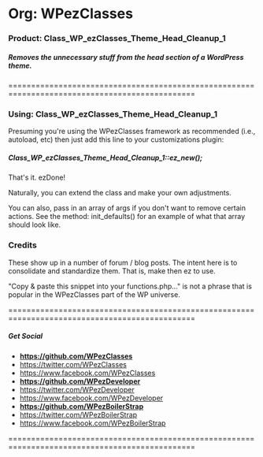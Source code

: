 # Org: WPezClasses
### Product: Class_WP_ezClasses_Theme_Head_Cleanup_1

##### Removes the unnecessary stuff from the head section of a WordPress theme.

===============================================================================================

### Using: Class_WP_ezClasses_Theme_Head_Cleanup_1

Presuming you're using the WPezClasses framework as recommended (i.e., autoload, etc) then just add this line to your customizations plugin:

##### Class_WP_ezClasses_Theme_Head_Cleanup_1::ez_new();

That's it. ezDone!

Naturally, you can extend the class and make your own adjustments.

You can also, pass in an array of args if you don't want to remove certain actions. See the method: init_defaults() for an example of what that array should look like. 


### Credits

These show up in a number of forum / blog posts. The intent here is to consolidate and standardize them. That is, make then ez to use.

"Copy & paste this snippet into your functions.php..." is not a phrase that is popular in the WPezClasses part of the WP universe.


===============================================================================================

##### Get Social

- **https://github.com/WPezClasses**
- https://twitter.com/WPezClasses
- https://www.facebook.com/WPezClasses
- **https://github.com/WPezDeveloper**
- https://twitter.com/WPezDeveloper
- https://www.facebook.com/WPezDeveloper
- **https://github.com/WPezBoilerStrap**
- https://twitter.com/WPezBoilerStrap
- https://www.facebook.com/WPezBoilerStrap

===============================================================================================
